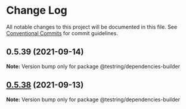 # Change Log

All notable changes to this project will be documented in this file.
See [Conventional Commits](https://conventionalcommits.org) for commit guidelines.

## 0.5.39 (2021-09-14)

**Note:** Version bump only for package @testring/dependencies-builder





## [0.5.38](https://github.com/ringcentral/testring/compare/v0.5.37...v0.5.38) (2021-09-13)

**Note:** Version bump only for package @testring/dependencies-builder

